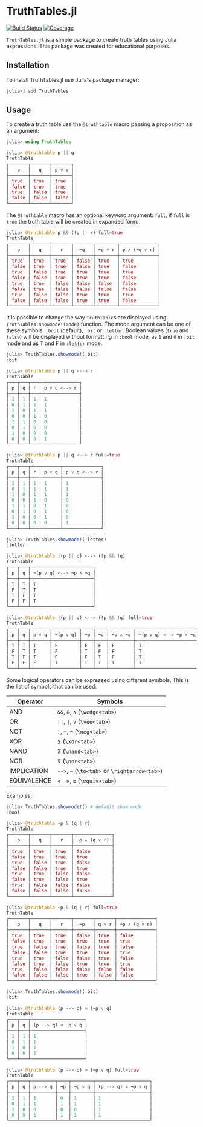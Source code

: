 # TruthTables.jl

[![Build Status](https://github.com/eliascarv/TruthTables.jl/actions/workflows/CI.yml/badge.svg?branch=main)](https://github.com/eliascarv/TruthTables.jl/actions/workflows/CI.yml?query=branch%3Amain)
[![Coverage](https://codecov.io/gh/eliascarv/TruthTables.jl/branch/main/graph/badge.svg)](https://codecov.io/gh/eliascarv/TruthTables.jl)

`TruthTables.jl` is a simple package to create truth tables using Julia expressions.
This package was created for educational purposes.

## Installation

To install TruthTables.jl use Julia's package manager:

```julia
julia>] add TruthTables
```

## Usage

To create a truth table use the `@truthtable` macro passing a proposition as an argument:

```julia
julia> using TruthTables

julia> @truthtable p || q
TruthTable
┌───────┬───────┬───────┐
│   p   │   q   │ p ∨ q │
├───────┼───────┼───────┤
│ true  │ true  │ true  │
│ false │ true  │ true  │
│ true  │ false │ true  │
│ false │ false │ false │
└───────┴───────┴───────┘
```

The `@truthtable` macro has an optional keyword argument: `full`, 
if `full` is `true` the truth table will be created in expanded form:

```julia
julia> @truthtable p && (!q || r) full=true
TruthTable
┌───────┬───────┬───────┬───────┬────────┬──────────────┐
│   p   │   q   │   r   │  ¬q   │ ¬q ∨ r │ p ∧ (¬q ∨ r) │
├───────┼───────┼───────┼───────┼────────┼──────────────┤
│ true  │ true  │ true  │ false │ true   │ true         │
│ false │ true  │ true  │ false │ true   │ false        │
│ true  │ false │ true  │ true  │ true   │ true         │
│ false │ false │ true  │ true  │ true   │ false        │
│ true  │ true  │ false │ false │ false  │ false        │
│ false │ true  │ false │ false │ false  │ false        │
│ true  │ false │ false │ true  │ true   │ true         │
│ false │ false │ false │ true  │ true   │ false        │
└───────┴───────┴───────┴───────┴────────┴──────────────┘
```

It is possible to change the way `TruthTable`s are displayed using `TruthTables.showmode!(mode)` function.
The mode argument can be one of these symbols: `:bool` (default), `:bit` or `:letter`.
Boolean values (`true` and `false`) will be displayed without formatting in `:bool` mode,
as `1` and `0` in `:bit` mode and as T and F in `:letter` mode.

```julia
julia> TruthTables.showmode!(:bit)
:bit

julia> @truthtable p || q <--> r
TruthTable
┌───┬───┬───┬──────────────┐
│ p │ q │ r │ p ∨ q <--> r │
├───┼───┼───┼──────────────┤
│ 1 │ 1 │ 1 │ 1            │
│ 0 │ 1 │ 1 │ 1            │
│ 1 │ 0 │ 1 │ 1            │
│ 0 │ 0 │ 1 │ 0            │
│ 1 │ 1 │ 0 │ 0            │
│ 0 │ 1 │ 0 │ 0            │
│ 1 │ 0 │ 0 │ 0            │
│ 0 │ 0 │ 0 │ 1            │
└───┴───┴───┴──────────────┘

julia> @truthtable p || q <--> r full=true
TruthTable
┌───┬───┬───┬───────┬──────────────┐
│ p │ q │ r │ p ∨ q │ p ∨ q <--> r │
├───┼───┼───┼───────┼──────────────┤
│ 1 │ 1 │ 1 │ 1     │ 1            │
│ 0 │ 1 │ 1 │ 1     │ 1            │
│ 1 │ 0 │ 1 │ 1     │ 1            │
│ 0 │ 0 │ 1 │ 0     │ 0            │
│ 1 │ 1 │ 0 │ 1     │ 0            │
│ 0 │ 1 │ 0 │ 1     │ 0            │
│ 1 │ 0 │ 0 │ 1     │ 0            │
│ 0 │ 0 │ 0 │ 0     │ 1            │
└───┴───┴───┴───────┴──────────────┘

julia> TruthTables.showmode!(:letter)
:letter

julia> @truthtable !(p || q) <--> (!p && !q)
TruthTable
┌───┬───┬───────────────────────┐
│ p │ q │ ¬(p ∨ q) <--> ¬p ∧ ¬q │
├───┼───┼───────────────────────┤
│ T │ T │ T                     │
│ F │ T │ T                     │
│ T │ F │ T                     │
│ F │ F │ T                     │
└───┴───┴───────────────────────┘

julia> @truthtable !(p || q) <--> (!p && !q) full=true
TruthTable
┌───┬───┬───────┬──────────┬────┬────┬─────────┬───────────────────────┐
│ p │ q │ p ∨ q │ ¬(p ∨ q) │ ¬p │ ¬q │ ¬p ∧ ¬q │ ¬(p ∨ q) <--> ¬p ∧ ¬q │
├───┼───┼───────┼──────────┼────┼────┼─────────┼───────────────────────┤
│ T │ T │ T     │ F        │ F  │ F  │ F       │ T                     │
│ F │ T │ T     │ F        │ T  │ F  │ F       │ T                     │
│ T │ F │ T     │ F        │ F  │ T  │ F       │ T                     │
│ F │ F │ F     │ T        │ T  │ T  │ T       │ T                     │
└───┴───┴───────┴──────────┴────┴────┴─────────┴───────────────────────┘
```

Some logical operators can be expressed using different symbols.
This is the list of symbols that can be used:

| Operator | Symbols |
|-----------|-------------|
| AND  | `&&`, `&`, `∧` (`\wedge<tab>`) |
| OR   | `\|\|`, `\|`, `∨` (`\vee<tab>`) |
| NOT  | `!`, `~`, `¬` (`\neg<tab>`) |
| XOR  | `⊻` (`\xor<tab>`) |
| NAND | `⊼` (`\nand<tab>`) |
| NOR  | `⊽` (`\nor<tab>`) |
| IMPLICATION | `-->`, `→` (`\to<tab>` or `\rightarrow<tab>`) |
| EQUIVALENCE | `<-->`, `≡` (`\equiv<tab>`) |

Examples:

```julia
julia> TruthTables.showmode!() # default show mode
:bool

julia> @truthtable ~p & (q | r)
TruthTable
┌───────┬───────┬───────┬──────────────┐
│   p   │   q   │   r   │ ¬p ∧ (q ∨ r) │
├───────┼───────┼───────┼──────────────┤
│ true  │ true  │ true  │ false        │
│ false │ true  │ true  │ true         │
│ true  │ false │ true  │ false        │
│ false │ false │ true  │ true         │
│ true  │ true  │ false │ false        │
│ false │ true  │ false │ true         │
│ true  │ false │ false │ false        │
│ false │ false │ false │ false        │
└───────┴───────┴───────┴──────────────┘

julia> @truthtable ~p & (q | r) full=true
TruthTable
┌───────┬───────┬───────┬───────┬───────┬──────────────┐
│   p   │   q   │   r   │  ¬p   │ q ∨ r │ ¬p ∧ (q ∨ r) │
├───────┼───────┼───────┼───────┼───────┼──────────────┤
│ true  │ true  │ true  │ false │ true  │ false        │
│ false │ true  │ true  │ true  │ true  │ true         │
│ true  │ false │ true  │ false │ true  │ false        │
│ false │ false │ true  │ true  │ true  │ true         │
│ true  │ true  │ false │ false │ true  │ false        │
│ false │ true  │ false │ true  │ true  │ true         │
│ true  │ false │ false │ false │ false │ false        │
│ false │ false │ false │ true  │ false │ false        │
└───────┴───────┴───────┴───────┴───────┴──────────────┘

julia> TruthTables.showmode!(:bit)
:bit

julia> @truthtable (p --> q) ≡ (¬p ∨ q)
TruthTable
┌───┬───┬────────────────────┐
│ p │ q │ (p --> q) ≡ ¬p ∨ q │
├───┼───┼────────────────────┤
│ 1 │ 1 │ 1                  │
│ 0 │ 1 │ 1                  │
│ 1 │ 0 │ 1                  │
│ 0 │ 0 │ 1                  │
└───┴───┴────────────────────┘

julia> @truthtable (p --> q) ≡ (¬p ∨ q) full=true
TruthTable
┌───┬───┬─────────┬────┬────────┬────────────────────┐
│ p │ q │ p --> q │ ¬p │ ¬p ∨ q │ (p --> q) ≡ ¬p ∨ q │
├───┼───┼─────────┼────┼────────┼────────────────────┤
│ 1 │ 1 │ 1       │ 0  │ 1      │ 1                  │
│ 0 │ 1 │ 1       │ 1  │ 1      │ 1                  │
│ 1 │ 0 │ 0       │ 0  │ 0      │ 1                  │
│ 0 │ 0 │ 1       │ 1  │ 1      │ 1                  │
└───┴───┴─────────┴────┴────────┴────────────────────┘
```
